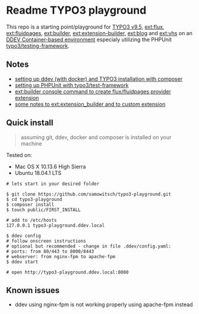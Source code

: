 # Readme TYPO3 playground

This repo is a starting point/playground for [TYPO3 v9.5](https://typo3.org/), [ext:flux](https://github.com/FluidTYPO3/flux), 
[ext:fluidpages](https://github.com/FluidTYPO3/fluidpages), [ext:builder](https://github.com/FluidTYPO3/builder), 
[ext:extension-builder](https://github.com/FriendsOfTYPO3/extension_builder), 
[ext:blog](https://packagist.org/packages/t3g/blog) and [ext:vhs](https://github.com/FluidTYPO3/vhs) 
on an [DDEV Container-based environment](https://www.drud.com/) especialy utilizing
the PHPUnit [typo3/testing-framework](https://packagist.org/packages/typo3/testing-framework).

## Notes

* [setting up ddev (with docker) and TYPO3 installation with composer](readme/Readme-ddev.md)
* [setting up PHPUnit with typo3/test-framework](readme/Readme-phpunit.md)
* [ext:builder console command to create flux/fluidpages provider extension](readme/Readme-builder.md)
* [some notes to ext:extension_builder and to custom extension](readme/Readme-extension_builder.md)

## Quick install

> assuming git, ddev, docker and composer is installed on your machine

Tested on:

* Mac OS X 10.13.6 High Sierra
* Ubuntu 18.04.1 LTS

```
# lets start in your desired folder

$ git clone https://github.com/samowitsch/typo3-playground.git
$ cd typo3-playground
$ composer install
$ touch public/FIRST_INSTALL

# add to /etc/hosts
127.0.0.1 typo3-playground.ddev.local

$ ddev config
# follow onscreen instructions
# optional but recommended - change in file .ddev/config.yaml:
# ports: from 80/443 to 8000/8443
# webserver: from nginx-fpm to apache-fpm
$ ddev start

# open http://typo3-playground.ddev.local:8000
```

## Known issues

* ddev using nginx-fpm is not working properly using apache-fpm instead